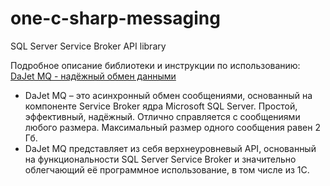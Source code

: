 # one-c-sharp-messaging
SQL Server Service Broker API library

Подробное описание библиотеки и инструкции по использованию:
[DaJet MQ - надёжный обмен данными](https://infostart.ru/public/1250079/)

* DaJet MQ – это асинхронный обмен сообщениями, основанный на компоненте Service Broker ядра Microsoft SQL Server. Простой, эффективный, надёжный. Отлично справляется с сообщениями любого размера. Максимальный размер одного сообщения равен 2 Гб.
* DaJet MQ представляет из себя верхнеуровневый API, основанный на функциональности SQL Server Service Broker и значительно облегчающий её программное использование, в том числе из 1С.

